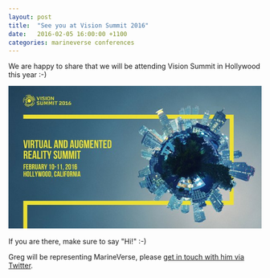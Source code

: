 ```yaml
---
layout: post
title:  "See you at Vision Summit 2016"
date:   2016-02-05 16:00:00 +1100
categories: marineverse conferences
---
```


We are happy to share that we will be attending Vision Summit in Hollywood this year :-)

![VisionSummit](/assets/visionsummit2016.jpg)

If you are there, make sure to say "Hi!" :-)

Greg will be representing MarineVerse, please [get in touch with him via Twitter](https://twitter.com/dziemid).

